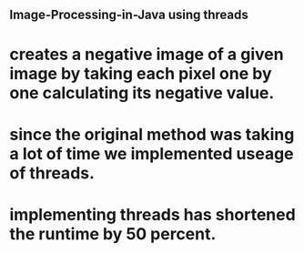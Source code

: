 ## Image-Processing-in-Java using threads 

# creates a negative image of a given image by taking each pixel one by one calculating its negative value.
# since the original method was taking a lot of time we implemented useage of threads.
# implementing threads has shortened the runtime by 50 percent.
